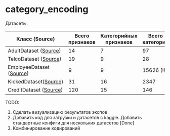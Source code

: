 # category_encoding

Датасеты:

| Класс (Source) | Всего признаков | Категорийных признаков | Всего категорий |
| --- | --- | --- | --- |
| AdultDataset ([Source](https://www.kaggle.com/wenruliu/adult-income-dataset)) | 14 | 7 | 97 |
| TelcoDataset ([Source](https://www.kaggle.com/blastchar/telco-customer-churn)) | 19 | 9 | 28 |
| EmployeeDataset ([Source](https://www.kaggle.com/c/amazon-employee-access-challenge/data)) | 9 | 9 | 15626 (!!!) |
| KickedDataset([Source](https://www.kaggle.com/c/DontGetKicked/data)) | 31 | 16 | 2347 |
| CreditDataset ([Source](https://www.kaggle.com/c/home-credit-default-risk/data)) | 120 | 15 | 146 |

TODO: 
1. Сделать визуализацию результатов экспов
2. Добавить код для загрузки и датасетов с kaggle. Добавить стандартные конфиги для нескольких датасетов [Done]
3. Комбинирование кодирований